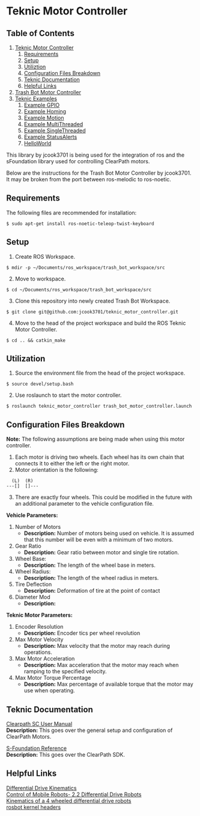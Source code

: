 # Teknic Motor Controller

## Table of Contents
1. [Teknic Motor Controller](#teknic-motor-controller)  
   1. [Requirements](#requirements)  
   1. [Setup](#setup)  
   2. [Utiliztion](#utilization)  
   3. [Configuration Files Breakdown](#configuration-files-breakdown)  
   4. [Teknic Documentation](#teknic-documentation)
   5. [Helpful Links](#helpful-links)  
2. [Trash Bot Motor Controller](./src/trash_bot_motor_controller)  
3. [Teknic Examples](./src/SDK_Examples)  
   1. [Example GPIO](./src/SDK_Examples/Example-GPIO)  
   2. [Example Homing](./src/SDK_Examples/Example-Homing)  
   3. [Example Motion](./src/SDK_Examples/Example-Motion)  
   4. [Example MultiThreaded](./src/SDK_Examples/Example-MultiThreaded)  
   5. [Example SingleThreaded](./src/SDK_Examples/Example-SingleThreaded)  
   6. [Example StatusAlerts](./src/SDK_Examples/Example-StatusAlerts)  
   7. [HelloWorld](./src/SDK_Examples/HelloWorld)  

This library by jcook3701 is being used for the integration of ros and the sFoundation library used for controlling ClearPath motors.  

Below are the instructions for the Trash Bot Motor Controller by jcook3701. It may be broken from the port between ros-melodic to ros-noetic.  

## Requirements
The following files are recommended for installation:  
```
$ sudo apt-get install ros-noetic-teleop-twist-keyboard  
```

## Setup
1. Create ROS Workspace.  
```
$ mdir -p ~/Documents/ros_workspace/trash_bot_workspace/src  
```

2. Move to workspace.  
```
$ cd ~/Documents/ros_workspace/trash_bot_workspace/src  
```

3. Clone this repository into newly created Trash Bot Workspace.  
```
$ git clone git@github.com:jcook3701/teknic_motor_controller.git  
```

4. Move to the head of the project workspace and build the ROS Teknic Motor Controller.  
```
$ cd .. && catkin_make  
```

## Utilization
1. Source the environment file from the head of the project workspace.  
```
$ source devel/setup.bash  
```

2. Use roslaunch to start the motor controller.  
```
$ roslaunch teknic_motor_controller trash_bot_motor_controller.launch  
```

## Configuration Files Breakdown

__Note:__  The following assumptions are being made when using this motor controller.  
1. Each motor is driving two wheels.  Each wheel has its own chain that connects it to either the left or the right motor.  
2. Motor orientation is the following:  
```
  (L)  (R)  
---[]  []---  
```
3. There are exactly four wheels.  This could be modified in the future with an additional parameter to the vehicle configuration file.  

__Vehicle Parameters:__  
1. Number of Motors  
   - __Description:__ Number of motors being used on vehicle.  It is assumed that this number will be even with a minimum of two motors.  
2. Gear Ratio  
   - __Description:__ Gear ratio between motor and single tire rotation.  
3. Wheel Base:
   - __Description:__ The length of the wheel base in meters.  
4. Wheel Radius:
   - __Description:__ The length of the wheel radius in meters.  
5. Tire Deflection
   - __Description:__ Deformation of tire at the point of contact  
6. Diameter Mod
   - __Description:__ 

__Teknic Motor Parameters:__  
1. Encoder Resolution
   - __Description:__ Encoder tics per wheel revolution     
2. Max Motor Velocity  
   - __Description:__ Max velocity that the motor may reach during operations.  
3. Max Motor Acceleration  
   - __Description:__ Max acceleration that the motor may reach when ramping to the specified velocity.  
4. Max Motor Torque Percentage  
   - __Description:__ Max percentage of available torque that the motor may use when operating.  

## Teknic Documentation

[Clearpath SC User Manual](./docs/Clearpath-SC-User-Manual.pdf)  
__Description:__ This goes over the general setup and configuration of ClearPath Motors.  

[S-Foundation Reference](./docs/S-FoundationRef.chm)  
__Description:__ This goes over the ClearPath SDK.  


## Helpful Links
[Differential Drive Kinematics](http://www.cs.columbia.edu/~allen/F15/NOTES/icckinematics.pdf)  
[Control of Mobile Robots- 2.2 Differential Drive Robots](https://www.youtube.com/watch?v=aE7RQNhwnPQ&ab_channel=mouhknowsbest)  
[Kinematics of a 4 wheeled differential drive robots](https://robotics.stackexchange.com/questions/2324/kinematics-of-a-4-wheeled-differential-drive-robots)  
[rosbot kernel headers](https://community.husarion.com/t/linux-header-files-linux-headers-4-4-71husarion5/657/4)  
